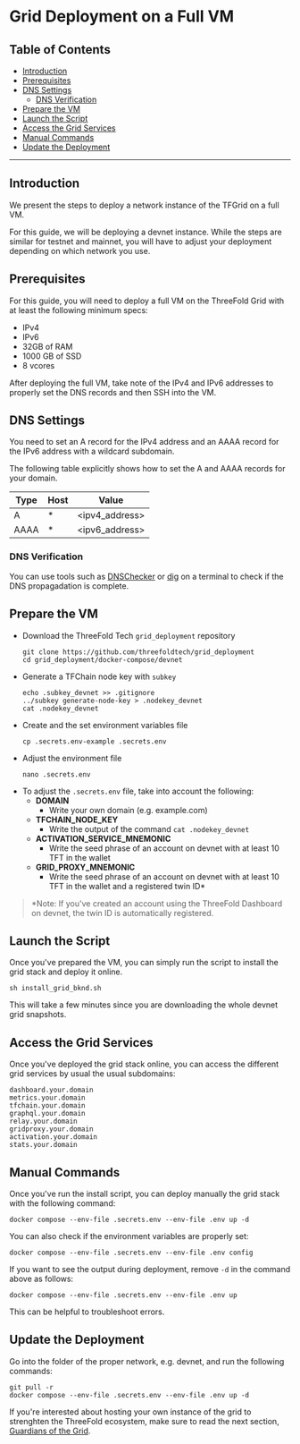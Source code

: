 <h1> Grid Deployment on a Full VM </h1>
<h2>Table of Contents</h2>


- [Introduction](#introduction)
- [Prerequisites](#prerequisites)
- [DNS Settings](#dns-settings)
  - [DNS Verification](#dns-verification)
- [Prepare the VM](#prepare-the-vm)
- [Launch the Script](#launch-the-script)
- [Access the Grid Services](#access-the-grid-services)
- [Manual Commands](#manual-commands)
- [Update the Deployment](#update-the-deployment)

***

## Introduction

We present the steps to deploy a network instance of the TFGrid on a full VM. 

For this guide, we will be deploying a devnet instance. While the steps are similar for testnet and mainnet, you will have to adjust your deployment depending on which network you use.

## Prerequisites

For this guide, you will need to deploy a full VM on the ThreeFold Grid with at least the following minimum specs:

- IPv4
- IPv6
- 32GB of RAM
- 1000 GB of SSD
- 8 vcores

After deploying the full VM, take note of the IPv4 and IPv6 addresses to properly set the DNS records and then SSH into the VM.

## DNS Settings

You need to set an A record for the IPv4 address and an AAAA record for the IPv6 address with a wildcard subdomain.

The following table explicitly shows how to set the A and AAAA records for your domain.

| Type | Host | Value          |
| ---- | ---- | -------------- |
| A    | \*   | <ipv4_address> |
| AAAA | \*   | <ipv6_address> |


### DNS Verification

You can use tools such as [DNSChecker](https://dnschecker.org/) or [dig](https://linux.die.net/man/1/dig) on a terminal to check if the DNS propagadation is complete.

## Prepare the VM

- Download the ThreeFold Tech `grid_deployment` repository
    ```
    git clone https://github.com/threefoldtech/grid_deployment
    cd grid_deployment/docker-compose/devnet
    ```
- Generate a TFChain node key with `subkey`
    ```
    echo .subkey_devnet >> .gitignore
    ../subkey generate-node-key > .nodekey_devnet
    cat .nodekey_devnet
    ```
- Create and the set environment variables file
    ```
    cp .secrets.env-example .secrets.env
    ```
- Adjust the environment file
    ```
    nano .secrets.env
    ```
- To adjust the `.secrets.env` file, take into account the following:
  - **DOMAIN**
    - Write your own domain (e.g. example.com)
  - **TFCHAIN_NODE_KEY**
    - Write the output of the command `cat .nodekey_devnet`
  - **ACTIVATION_SERVICE_MNEMONIC**
    - Write the seed phrase of an account on devnet with at least 10 TFT in the wallet
  - **GRID_PROXY_MNEMONIC**
    - Write the seed phrase of an account on devnet with at least 10 TFT in the wallet and a registered twin ID\*

> \*Note: If you've created an account using the ThreeFold Dashboard on devnet, the twin ID is automatically registered.
## Launch the Script

Once you've prepared the VM, you can simply run the script to install the grid stack and deploy it online.

```
sh install_grid_bknd.sh
```

This will take a few minutes since you are downloading the whole devnet grid snapshots.

## Access the Grid Services

Once you've deployed the grid stack online, you can access the different grid services by usual the usual subdomains:

```
dashboard.your.domain
metrics.your.domain
tfchain.your.domain
graphql.your.domain
relay.your.domain
gridproxy.your.domain
activation.your.domain
stats.your.domain
```

## Manual Commands

Once you've run the install script, you can deploy manually the grid stack with the following command:

```
docker compose --env-file .secrets.env --env-file .env up -d
```

You can also check if the environment variables are properly set:

```
docker compose --env-file .secrets.env --env-file .env config
```

If you want to see the output during deployment, remove `-d` in the command above as follows:

```
docker compose --env-file .secrets.env --env-file .env up
```

This can be helpful to troubleshoot errors.

## Update the Deployment

Go into the folder of the proper network, e.g. devnet, and run the following commands:

```
git pull -r
docker compose --env-file .secrets.env --env-file .env up -d
```

If you're interested about hosting your own instance of the grid to strenghten the ThreeFold ecosystem, make sure to read the next section, [Guardians of the Grid](./tfgrid_guardians.md).
